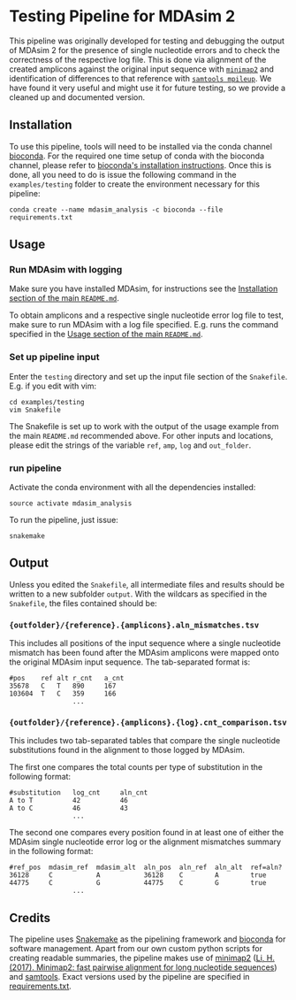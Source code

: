 # Testing Pipeline for MDAsim 2

This pipeline was originally developed for testing and debugging the output of MDAsim 2 for the presence of single nucleotide errors and to check the correctness of the respective log file. This is done via alignment of the created amplicons against the original input sequence with [`minimap2`](https://github.com/lh3/minimap2) and identification of differences to that reference with [`samtools mpileup`](http://www.htslib.org/doc/samtools.html). We have found it very useful and might use it for future testing, so we provide a cleaned up and documented version.


## Installation

To use this pipeline, tools will need to be installed via the conda channel [bioconda](https://bioconda.github.io/). For the required one time setup of conda with the bioconda channel, please refer to [bioconda's installation instructions](https://bioconda.github.io/#using-bioconda). Once this is done, all you need to do is issue the following command in the `examples/testing` folder to create the environment necessary for this pipeline:

```
conda create --name mdasim_analysis -c bioconda --file requirements.txt
```


## Usage

### Run MDAsim with logging

Make sure you have installed MDAsim, for instructions see the [Installation section of the main `README.md`](../../README.md#installation).

To obtain amplicons and a respective single nucleotide error log file to test, make sure to run MDAsim with a log file specified. E.g. runs the command specified in the [Usage section of the main `README.md`](../../README.md#usage).

### Set up pipeline input

Enter the `testing` directory and set up the input file section of the `Snakefile`. E.g. if you edit with vim:

```
cd examples/testing
vim Snakefile
```

The Snakefile is set up to work with the output of the usage example from the main `README.md` recommended above. For other inputs and locations, please edit the strings of the variable `ref`, `amp`, `log` and `out_folder`.

### run pipeline

Activate the conda environment with all the dependencies installed:

```
source activate mdasim_analysis
```

To run the pipeline, just issue:
```
snakemake
```

## Output

Unless you edited the `Snakefile`, all intermediate files and results should be written to a new subfolder `output`. With the wildcars as specified in the `Snakefile`, the files contained should be:

### `{outfolder}/{reference}.{amplicons}.aln_mismatches.tsv`

This includes all positions of the input sequence where a single nucleotide mismatch has been found after the MDAsim amplicons were mapped onto the original MDAsim input sequence. The tab-separated format is:
```
#pos	ref	alt	r_cnt	a_cnt
35678	C	T	890	    167
103604	T	C	359	    166
                ...
```

### `{outfolder}/{reference}.{amplicons}.{log}.cnt_comparison.tsv`

This includes two tab-separated tables that compare the single nucleotide substitutions found in the alignment to those logged by MDAsim.

The first one compares the total counts per type of substitution in the following format:
```
#substitution	log_cnt		aln_cnt
A to T 		    42		    46
A to C 		    46		    43
                ...
```

The second one compares every position found in at least one of either the MDAsim single nucleotide error log or the alignment mismatches summary in the following format:
```
#ref_pos  mdasim_ref  mdasim_alt  aln_pos  aln_ref  aln_alt  ref=aln?
36128     C           A           36128    C        A        true 
44775     C           G           44775    C        G        true 
                ...
```

## Credits

The pipeline uses [Snakemake](https://snakemake.readthedocs.io/en/stable/) as the pipelining framework and [bioconda](https://bioconda.github.io/) for software management.
Apart from our own custom python scripts for creating readable summaries, the pipeline makes use of [minimap2](https://github.com/lh3/minimap2) ([Li, H. (2017). Minimap2: fast pairwise alignment for long nucleotide sequences](https://arxiv.org/abs/1708.01492)) and [samtools](http://www.htslib.org/doc/samtools.html).
Exact versions used by the pipeline are specified in [requirements.txt](requirements.txt).
